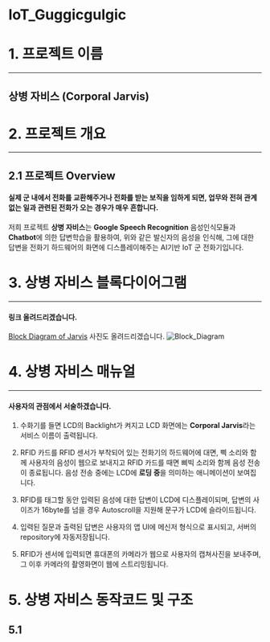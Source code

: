 IoT_Guggicgulgic
===================

# 1. 프로젝트 이름
------------------
## 상병 자비스 (Corporal Jarvis)

# 2. 프로젝트 개요
--------------------
## 2.1 프로젝트 Overview

#### 실제 군 내에서 전화를 교환해주거나 전화를 받는 보직을 임하게 되면, 업무와 전혀 관계없는 일과 관련된 전화가 오는 경우가 매우 흔합니다.
저희 프로젝트 **상병 자비스**는 **Google Speech Recognition** 음성인식모듈과 **Chatbot**에 의한 답변학습을 활용하여, 위와 같은 발신자의
음성을 인식해, 그에 대한 답변을 전화기 하드웨어의 화면에 디스플레이해주는 AI기반 IoT 군 전화기입니다.

# 3. 상병 자비스 블록다이어그램
-------------------------
#### 링크 올려드리겠습니다.
[Block Diagram of Jarvis](https://www.draw.io/?state=%7B%22ids%22:%5B%221iwCvxclkZYj36zZODpW1UAqr17ZMdT-A%22%5D,%22action%22:%22open%22,%22userId%22:%22101443275628626820839%22%7D#G1iwCvxclkZYj36zZODpW1UAqr17ZMdT-A)
사진도 올려드리겠습니다.
![Block_Diagram](https://user-images.githubusercontent.com/54850462/67497036-53b07780-f6b8-11e9-8f18-d50d27cbe45f.jpg)

# 4. 상병 자비스 매뉴얼
----------------------
#### 사용자의 관점에서 서술하겠습니다.
1) 수화기를 들면 LCD의 Backlight가 켜지고 LCD 화면에는 **Corporal Jarvis**라는 서비스 이름이 출력됩니다.

2) RFID 카드를 RFID 센서가 부착되어 있는 전화기의 하드웨어에 대면, 삑 소리와 함께 사용자의 음성이 웹으로 보내지고
   RFID 카드를 때면 삐빅 소리와 함께 음성 전송이 종료됩니다. 음성 전송 중에는 LCD에 **로딩 중**을 의미하는 애니메이션이
   보여집니다.
   
3) RFID를 태그할 동안 입력된 음성에 대한 답변이 LCD에 디스플레이되며, 답변의 사이즈가 16byte를 넘을 경우 Autoscroll을 지원해
   문구가 LCD에 슬라이드됩니다.
   
4) 입력된 질문과 출력된 답변은 사용자의 앱 UI에 메신저 형식으로 표시되고, 서버의 repository에 자동저장됩니다.

5) RFID가 센서에 입력되면 휴대폰의 카메라가 웹으로 사용자의 캡쳐사진을 보내주며, 그 이후 카메라의 촬영화면이 웹에 스트리밍됩니다.

# 5. 상병 자비스 동작코드 및 구조

## 5.1 





